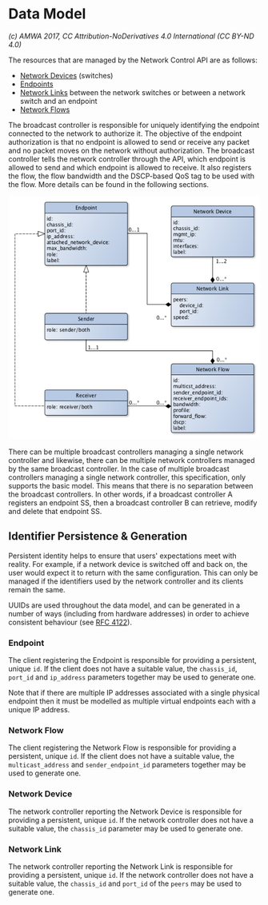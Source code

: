 # Data Model

_(c) AMWA 2017, CC Attribution-NoDerivatives 4.0 International (CC BY-ND 4.0)_

The resources that are managed by the Network Control API are as follows:
- [Network Devices](3.3.%20Data%20Model%20-%20Network%20Device.md) (switches) 
- [Endpoints](3.1.%20Data%20Model%20-%20Endpoint.md)
- [Network Links](3.4.%20Data%20Model%20-%20Network%20Link.md) between the network switches or between a network switch and an endpoint
- [Network Flows](3.2.%20Data%20Model%20-%20Network%20Flow.md)

The broadcast controller is responsible for uniquely identifying the endpoint connected to the network to authorize it. The objective of the endpoint authorization is that no endpoint is allowed to send or receive any packet and no packet moves on the network without authorization. The broadcast controller tells the network controller through the API, which endpoint is allowed to send and which endpoint is allowed to receive. It also registers the flow, the flow bandwidth and the DSCP-based QoS tag to be used with the flow. More details can be found in the following sections.

![Class Diagram](images/class-diagram.png)

There can be multiple broadcast controllers managing a single network controller and likewise, there can be multiple network controllers managed by the same broadcast controller. In the case of multiple broadcast controllers managing a single network controller, this specification, only supports the basic model. This means that there is no separation between the broadcast controllers. In other words, if a broadcast controller A registers an endpoint SS, then a broadcast controller B can retrieve, modify and delete that endpoint SS.

## Identifier Persistence & Generation

Persistent identity helps to ensure that users' expectations meet with reality. For example, if a network device is switched off and back on, the user would expect it to return with the same configuration. This can only be managed if the identifiers used by the network controller and its clients remain the same.

UUIDs are used throughout the data model, and can be generated in a number of ways (including from hardware addresses) in order to achieve consistent behaviour (see [RFC 4122](https://tools.ietf.org/html/rfc4122)).
 
### Endpoint

The client registering the Endpoint is responsible for providing a persistent, unique `id`.
If the client does not have a suitable value, the `chassis_id`, `port_id` and `ip_address` parameters together may be used to generate one.

Note that if there are multiple IP addresses associated with a single physical endpoint then it must be modelled as multiple virtual endpoints each with a unique IP address.

### Network Flow

The client registering the Network Flow is responsible for providing a persistent, unique `id`.
If the client does not have a suitable value, the `multicast_address` and `sender_endpoint_id` parameters together may be used to generate one.

### Network Device

The network controller reporting the Network Device is responsible for providing a persistent, unique `id`.
If the network controller does not have a suitable value, the `chassis_id` parameter may be used to generate one.

### Network Link

The network controller reporting the Network Link is responsible for providing a persistent, unique `id`.
If the network controller does not have a suitable value, the `chassis_id` and `port_id` of the `peers` may be used to generate one.
